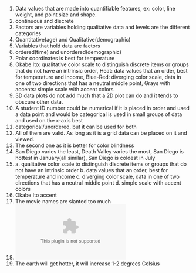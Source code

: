 1. Data values that are made into quantifiable features, ex: color, line weight, and point size and shape.
2. continuous and discrete
3. Factors are variables holding qualitative data and levels are the different categories
4. Quantitative(age) and Qualitative(demographic)
5. Variables that hold data are factors
6. ordered(time) and unordered(demographic)
7. Polar coordinates is best for temperature
8. Okabe Ito: qualitative color scale to distinguish discrete items or groups that do not have an intrinsic order, Heat: data values that an order, best for temperature and income, Blue-Red: diverging color scale, data in one of two directions that has a neutral middle point, Grays with accents: simple scale with accent colors
9. 3D data plots do not add much that a 2D plot can do and it tends to obscure other data.
10. A student ID number could be numerical if it is placed in order and used a data point and would be categorical is used in small groups of data and used on the x-axis best
11. categorical/unordered, but it can be used for both
12. All of them are valid. As long as it is a grid data can be placed on it and viewed.
13. The second one as it is better for color blindness
14. San Diego varies the least, Death Valley varies the most, San Diego is hottest in January(all similar), San Diego is coldest in July
15. a. qualitative color scale to distinguish discrete items or groups that do not have an intrinsic order b. data values that an order, best for temperature and income c. diverging color scale, data in one of two directions that has a neutral middle point d. simple scale with accent colors
16. Okabe Ito accent
17. The movie names are slanted too much
18. ![Excel file](Q5-18.xlsx)
19. The earth will get hotter, it will increase 1-2 degrees Celsius 

